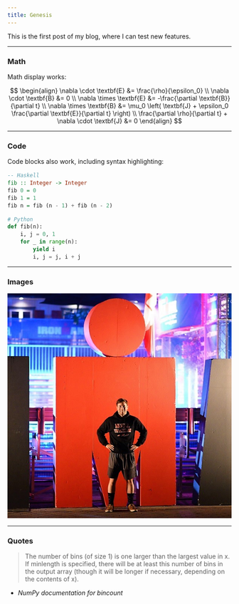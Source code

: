 ```yaml
---
title: Genesis
---
```


This is the first post of my blog, where I can test new features.

---

### Math

Math display works:

$$ 
\begin{align}
    \nabla \cdot \textbf{E} &= \frac{\rho}{\epsilon_0} \\
    \nabla \cdot \textbf{B} &= 0 \\
    \nabla \times \textbf{E} &= -\frac{\partial \textbf{B}}{\partial t} \\
    \nabla \times \textbf{B} &= \mu_0 \left( \textbf{J} + \epsilon_0 \frac{\partial \textbf{E}}{\partial t} \right) \\
    \frac{\partial \rho}{\partial t} + \nabla \cdot \textbf{J} &= 0
\end{align}
$$  


---

### Code

Code blocks also work, including syntax highlighting:

```haskell
-- Haskell
fib :: Integer -> Integer
fib 0 = 0
fib 1 = 1
fib n = fib (n - 1) + fib (n - 2)
```

```python
# Python
def fib(n):
    i, j = 0, 1
    for _ in range(n):
        yield i
        i, j = j, i + j
```

---

### Images

![Caption: this is me](/images/Laurent.jpg)

---

### Quotes

>  The number of bins (of size 1) is one larger than the largest value in x. If minlength is specified, there will be at least this number of bins in the output array (though it will be longer if necessary, depending on the contents of x).

- _NumPy documentation for bincount_